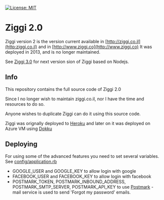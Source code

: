 [![License: MIT](https://img.shields.io/badge/License-MIT-yellow.svg)](https://opensource.org/licenses/MIT)

# Ziggi 2.0

Ziggi version 2 is the version current available in [http://ziggi.co.il](http:ziggi.co.il) and in [http://www.ziggi.co](http://www.ziggi.co)
It was deployed in 2013, and is no longer maintained.

See [Ziggi 3.0](https://github.com/igalshapira/ziggi3) for next version sion of Ziggi based on Nodejs.

## Info

This repository contains the full source code of Ziggi 2.0

Since I no longer wish to maintain ziggi.co.il, nor I have the time and resources to do so.

Anyone wishes to duplicate Ziggi can do it using this source code.

Ziggi was orignally deployed to [Heroku](http://www.heroku.com) and later on it was deployed on Azure VM using [Dokku](http://dokku.viewdocs.io/dokku/)

## Deploying

For using some of the advanced features you need to set several variables. See [config/application.rb](config/application.rb)

* GOOGLE_USER and GOOGLE_KEY to allow login with google
* FACEBOOK_USER and FACEBOOK_KEY to allow login with facebook
* POSTMARK_TOKEN, POSTMARK_INBOUND_ADDRESS, POSTMARK_SMTP_SERVER, POSTMARK_API_KEY to use [Postmark](https://postmarkapp.com/) - mail service is used to send 'Forgot my password' emails.

